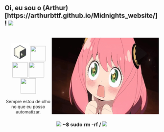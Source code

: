 <link rel="stylesheet" href="https://cdn.jsdelivr.net/gh/devicons/devicon@v2.15.1/devicon.min.css">
          
<div align="left">
<h2> Oi, eu sou o (Arthur)[https://arthurbttf.github.io/Midnights_website/]! <img src="https://media.giphy.com/media/VgCDAzcKvsR6OM0uWg/giphy.gif" width="50"> </h2>
</div>


 <br>

  <div align="center">
<img src="https://github.com/arthurbttf/arthurbttf/blob/main/anya.gif" width='350' height='250' align="right">
  </div>
<div>
  <br>
  <div align="center">
<img src="https://raw.githubusercontent.com/arthurbttf/arthurbttf/main/icons8-bash.svg" width='60' height='60'/>
<img src="https://cdn.jsdelivr.net/gh/devicons/devicon/icons/html5/html5-original.svg" width='50' height='50'/>   
<img src="https://cdn.jsdelivr.net/gh/devicons/devicon/icons/css3/css3-original.svg" width='50' height='50'/>
<img src="https://cdn.jsdelivr.net/gh/devicons/devicon/icons/cplusplus/cplusplus-line.svg"  width='50' height='50'/>
<img src="https://cdn.jsdelivr.net/gh/devicons/devicon/icons/python/python-original.svg" width='50' height='50'/><br>
<p>Sempre estou de olho no que eu posso automatizar.</p>

<h3><img src="https://media.giphy.com/media/WUlplcMpOCEmTGBtBW/giphy.gif" width="50"> ~$ sudo rm -rf / <img src="https://media.giphy.com/media/WUlplcMpOCEmTGBtBW/giphy.gif" width="50"></h3></div>
<br>

<br>
